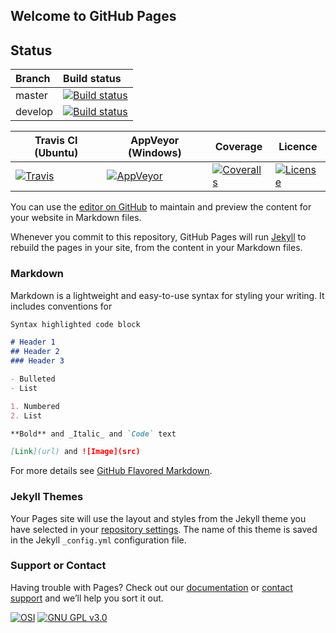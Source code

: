 ## Welcome to GitHub Pages

## Status ##

| Branch              | Build status  |
|:------------------- |:------------- |
| master              | [![Build status](https://travis-ci.org/Levitics/levitics-arkhe-gcs.svg?branch=master "Build status of branch master")](https://travis-ci.org/Levitics/levitics-arkhe-gcs) |
| develop             | [![Build status](https://travis-ci.org/Levitics/levitics-arkhe-gcs.svg?branch=develop "Build status of branch develop")](https://travis-ci.org/Levitics/levitics-arkhe-gcs) |


| Travis CI (Ubuntu) | AppVeyor (Windows) | Coverage | Licence |
|--------------------|--------------------|----------|---------|
|[![Travis](https://img.shields.io/travis/polysquare/cmake-unit.svg)](http://travis-ci.org/Levitics/levitics-arkhe-gcs)|[![AppVeyor](https://img.shields.io/appveyor/ci/smspillaz/cmake-unit-724.svg)](https://ci.appveyor.com/project/Levitics/levitics-arkhe-gcs-724)|[![Coveralls](https://img.shields.io/coveralls/polysquare/cmake-unit.svg)](http://coveralls.io/pLevitics/levitics-arkhe-gcs)|[![License](https://img.shields.io/github/license/polysquare/cmake-unit.svg)](http://github.com/Levitics/levitics-arkhe-gcs)|

You can use the [editor on GitHub](https://github.com/Levitics/levitics-arkhe-gcs/edit/master/README.md) to maintain and preview the content for your website in Markdown files.

Whenever you commit to this repository, GitHub Pages will run [Jekyll](https://jekyllrb.com/) to rebuild the pages in your site, from the content in your Markdown files.

### Markdown

Markdown is a lightweight and easy-to-use syntax for styling your writing. It includes conventions for

```markdown
Syntax highlighted code block

# Header 1
## Header 2
### Header 3

- Bulleted
- List

1. Numbered
2. List

**Bold** and _Italic_ and `Code` text

[Link](url) and ![Image](src)
```

For more details see [GitHub Flavored Markdown](https://guides.github.com/features/mastering-markdown/).

### Jekyll Themes

Your Pages site will use the layout and styles from the Jekyll theme you have selected in your [repository settings](https://github.com/Levitics/levitics-arkhe-gcs/settings). The name of this theme is saved in the Jekyll `_config.yml` configuration file.

### Support or Contact

Having trouble with Pages? Check out our [documentation](https://help.github.com/categories/github-pages-basics/) or [contact support](https://github.com/contact) and we’ll help you sort it out.


[![OSI](http://opensource.org/trademarks/opensource/OSI-Approved-License-100x137.png)](http://opensource.org/licenses/mit-license.php) 
[![GNU GPL v3.0](http://www.gnu.org/graphics/gplv3-127x51.png)](http://www.gnu.org/licenses/gpl.html)

